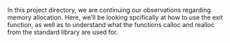 In this project directory, we are continuing our observations regarding memory allocation. Here, we'll be looking spcifically at how to use the exit function, as well as to understand what the functions calloc and realloc from the standard library are used for.

